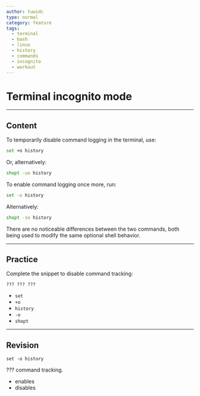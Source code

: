 ```yaml
---
author: tuwidc
type: normal
category: feature
tags:
  - terminal
  - bash
  - linux
  - history
  - commands
  - incognito
  - workout
---
```


# Terminal incognito mode


---

## Content

To temporarily disable command logging in the terminal, use:

```bash
set +o history 
```

Or, alternatively:

```bash
shopt -uo history 
```

To enable command logging once more, run:

```bash
set -o history 
```

Alternatively:

```bash
shopt -so history 
```

There are no noticeable differences between the two commands, both being used to modify the same optional shell behavior.


---

## Practice

Complete the snippet to disable command tracking:

    ??? ??? ???

* `set`
* `+o`
* `history`
* `-o`
* `shopt`


---

## Revision

```plain-text
set -o history
```

??? command tracking.

* enables
* disables
